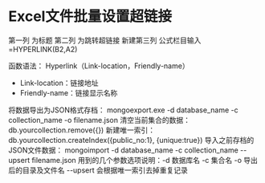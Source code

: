 # Excel文件批量设置超链接

第一列 为标题
第二列 为跳转超链接
新建第三列 公式栏目输入 =HYPERLINK(B2,A2)

函数语法：
Hyperlink（Link-location，Friendly-name）
- Link-location：链接地址
- Friendly-name：链接显示名称


将数据导出为JSON格式存档： 
mongoexport.exe -d database_name -c collection_name -o filename.json 
清空当前集合的数据： 
db.yourcollection.remove({})
新建唯一索引： 
db.yourcollection.createIndex({public_no:1}, {unique:true})
导入之前存档的JSON文件数据： 
mongoimport -d database_name -c collection_name --upsert filename.json
用到的几个参数选项说明：-d 数据库名 -c 集合名 -o 导出后的目录及文件名 --upsert 会根据唯一索引去掉重复记录
